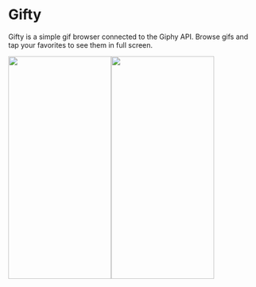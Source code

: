 # Gifty
Gifty is a simple gif browser connected to the Giphy API. Browse gifs and tap your favorites to see them in full screen.

<img src="https://github.com/bryantm1123/Gifty/blob/screenshots/Screenshots/GiftyBrowser.PNG" width="207" height="448"><img src="https://github.com/bryantm1123/Gifty/blob/screenshots/Screenshots/GiftyDetail.PNG" width="207" height="448">
